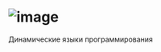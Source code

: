 # ![image](https://user-images.githubusercontent.com/84307379/222434751-79a84200-b2bb-48f6-9b9a-9109c34bedfc.png)
Динамические языки программирования
